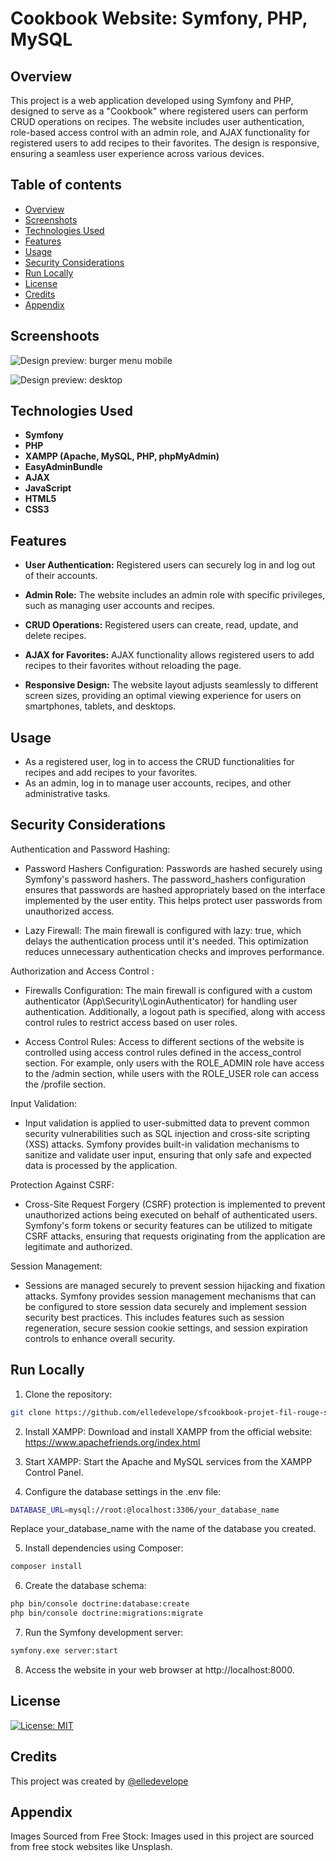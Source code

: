 # Cookbook Website: Symfony, PHP, MySQL

## Overview

This project is a web application developed using Symfony and PHP, designed to serve as a "Cookbook" where registered users can perform CRUD operations on recipes. The website includes user authentication, role-based access control with an admin role, and AJAX functionality for registered users to add recipes to their favorites. The design is responsive, ensuring a seamless user experience across various devices.

## Table of contents

- [Overview](#overview)
- [Screenshots](#screenshot)
- [Technologies Used](#technologies-used)
- [Features](#features)
- [Usage](#usage)
- [Security Considerations](#security-considerations)
- [Run Locally](#run-locally)
- [License](#license)
- [Credits](#credits)
- [Appendix](#appendix)


## Screenshoots

![Design preview: burger menu mobile](/screenshot-maquette_architects-burger-menu.png)

![Design preview: desktop](/screenshot-maquette_architects-desktop.png)

## Technologies Used

- **Symfony** 
- **PHP** 
- **XAMPP (Apache, MySQL, PHP, phpMyAdmin)** 
- **EasyAdminBundle**
- **AJAX** 
- **JavaScript** 
- **HTML5** 
- **CSS3** 

## Features

- **User Authentication:** Registered users can securely log in and log out of their accounts.

- **Admin Role:** The website includes an admin role with specific privileges, such as managing user accounts and recipes.

- **CRUD Operations:** Registered users can create, read, update, and delete recipes.

- **AJAX for Favorites:** AJAX functionality allows registered users to add recipes to their favorites without reloading the page.

- **Responsive Design:** The website layout adjusts seamlessly to different screen sizes, providing an optimal viewing experience for users on smartphones, tablets, and desktops.

## Usage

- As a registered user, log in to access the CRUD functionalities for recipes and add recipes to your favorites.
- As an admin, log in to manage user accounts, recipes, and other administrative tasks.


## Security Considerations

Authentication and Password Hashing:

- Password Hashers Configuration: Passwords are hashed securely using Symfony's password hashers. The password_hashers configuration ensures that passwords are hashed appropriately based on the interface implemented by the user entity. This helps protect user passwords from unauthorized access.

- Lazy Firewall: The main firewall is configured with lazy: true, which delays the authentication process until it's needed. This optimization reduces unnecessary authentication checks and improves performance.

Authorization and Access Control :

- Firewalls Configuration: The main firewall is configured with a custom authenticator (App\Security\LoginAuthenticator) for handling user authentication. Additionally, a logout path is specified, along with access control rules to restrict access based on user roles.

- Access Control Rules: Access to different sections of the website is controlled using access control rules defined in the access_control section. For example, only users with the ROLE_ADMIN role have access to the /admin section, while users with the ROLE_USER role can access the /profile section.

Input Validation:

- Input validation is applied to user-submitted data to prevent common security vulnerabilities such as SQL injection and cross-site scripting (XSS) attacks. Symfony provides built-in validation mechanisms to sanitize and validate user input, ensuring that only safe and expected data is processed by the application.

Protection Against CSRF:

- Cross-Site Request Forgery (CSRF) protection is implemented to prevent unauthorized actions being executed on behalf of authenticated users. Symfony's form tokens or security features can be utilized to mitigate CSRF attacks, ensuring that requests originating from the application are legitimate and authorized.

Session Management:

- Sessions are managed securely to prevent session hijacking and fixation attacks. Symfony provides session management mechanisms that can be configured to store session data securely and implement session security best practices. This includes features such as session regeneration, secure session cookie settings, and session expiration controls to enhance overall security.

## Run Locally

1. Clone the repository:
``` bash
git clone https://github.com/elledevelope/sfcookbook-projet-fil-rouge-symfony-php
```
2. Install XAMPP:
Download and install XAMPP from the official website: https://www.apachefriends.org/index.html

3. Start XAMPP:
Start the Apache and MySQL services from the XAMPP Control Panel.

4. Configure the database settings in the .env file:
``` bash
DATABASE_URL=mysql://root:@localhost:3306/your_database_name
```

Replace your_database_name with the name of the database you created.

5. Install dependencies using Composer:
```bash
composer install
```

6. Create the database schema:
```bash
php bin/console doctrine:database:create
php bin/console doctrine:migrations:migrate
``` 

7. Run the Symfony development server:
```bash
symfony.exe server:start
```

8. Access the website in your web browser at http://localhost:8000.

## License
[![License: MIT](https://img.shields.io/badge/License-MIT-yellow.svg)](/LICENSE.md)

## Credits

This project was created by [@elledevelope](https://github.com/elledevelope/)

## Appendix

Images Sourced from Free Stock: Images used in this project are sourced from free stock websites like Unsplash.